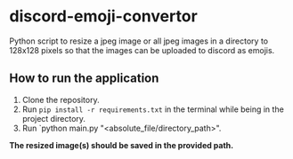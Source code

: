 # discord-emoji-convertor
Python script to resize a jpeg image or all jpeg images in a directory to 128x128 pixels so that the images can be uploaded to discord as emojis.

## How to run the application
1. Clone the repository.
2. Run `pip install -r requirements.txt` in the terminal while being in the project directory.
3. Run `python main.py "<absolute_file/directory_path>".

**The resized image(s) should be saved in the provided path.**

